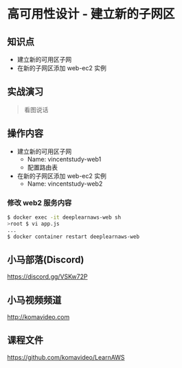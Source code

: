 高可用性设计 - 建立新的子网区
=========================

## 知识点

* 建立新的可用区子网
* 在新的子网区添加 web-ec2 实例

## 实战演习

> 看图说话

## 操作内容

* 建立新的可用区子网
  + Name: vincentstudy-web1
  + 配置路由表
* 在新的子网区添加 web-ec2 实例
  + Name: vincentstudy-web2

### 修改 web2 服务内容

```bash
$ docker exec -it deeplearnaws-web sh
>root $ vi app.js
...
$ docker container restart deeplearnaws-web
```

## 小马部落(Discord)

https://discord.gg/VSKw72P

## 小马视频频道

http://komavideo.com

## 课程文件

https://github.com/komavideo/LearnAWS
